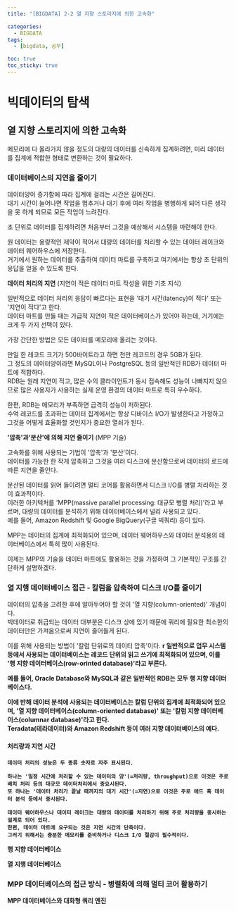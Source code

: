 ```yaml
---
title: "[BIGDATA] 2-2 열 지향 스토리지에 의한 고속화"

categories: 
  - BIGDATA
tags:
  - [bigdata, 공부]

toc: true
toc_sticky: true
---
```


# 빅데이터의 탐색

## 열 지향 스토리지에 의한 고속화

메모리에 다 올라가지 않을 정도의 대량의 데이터를 신속하게 집계하려면, 미리 데이터를 집계에 적합한 형태로 변환하는 것이 필요하다.


### 데이터베이스의 지연을 줄이기

데이터양이 증가함에 따라 집계에 걸리는 시간은 길어진다. <BR> 대기 시간이 늘어나면 작업을 멈추거나 대기 후에 여러 작업을 병행하게 되어 다른 생각을 못 하게 되므로 모든 작업이 느려진다.

초 단위로 데이터를 집계하려면 처음부터 그것을 예상해서 시스템을 마련해야 한다. 

원 데이터는 용량적인 제약이 적어서 대량의 데이터를 처리할 수 있는 데이터 레이크와 데이터 웨어하우스에 저장한다. <BR> 거기에서 원하는 데이터를 추출하여 데이터 마트를 구축하고 여기에서는 항상 초 단위의 응답을 얻을 수 있도록 한다.


**데이터 처리의 지연** (지연이 적은 데이터 마트 작성을 위한 기초 지식)

일반적으로 데이터 처리의 응답이 빠르다는 표현을 '대기 시간(latency)이 적다' 또는 '지연이 적다'고 한다. <br> 데이터 마트를 만들 때는 가급적 지연이 적은 데이터베이스가 있어야 하는데, 거기에는 크게 두 가지 선택이 있다.

가장 간단한 방법은 모든 데이터를 메모리에 올리는 것이다. 

만일 한 레코드 크기가 500바이트라고 하면 천만 레코드의 경우 5GB가 된다. <br> 그 정도의 데이터양이라면 MySQL이나 PostgreSQL 등의 일반적인 RDB가 데이터 마트에 적합하다. <br> RDB는 원래 지연이 적고, 많은 수의 클라이언트가 동시 접속해도 성능이 나빠지지 않으므로 많은 사용자가 사용하는 실제 운영 환경의 데이터 마트로 특히 우수하다.


한편, RDB는 메모리가 부족하면 급격히 성능이 저하된다. <br> 수억 레코드를 초과하는 데이터 집계에서는 항상 디바이스 I/O가 발생한다고 가정하고 그것을 어떻게 효율화할 것인지가 중요한 열쇠가 된다.


**'압축'과'분산'에 의해 지연 줄이기** (MPP 기술)

고속화를 위해 사용되는 기법이 '압축'과 '분산'이다. <br> 데이터를 가능한 한 작게 압축하고 그것을 여러 디스크에 분산함으로써 데이터의 로드에 따른 지연을 줄인다.

분산된 데이터를 읽어 들이려면 멀티 코어를 활용하면서 디스크 I/O를 병렬 처리하는 것이 효과적이다. <br> 이러한 아키텍처를 'MPP(massive parallel processing: 대규모 병렬 처리)'라고 부르며, 대량의 데이터를 분석하기 위해 데이터베이스에서 널리 사용되고 있다. <br> 예를 들어, Amazon Redshift 및 Google BigQuery(구글 빅쿼리) 등이 있다.


MPP는 데이터의 집계에 최적화되어 있으며, 데이터 웨어하우스와 데이터 분석용의 데이터베이스에서 특히 많이 사용된다.

이제는 MPP의 기술을 데이터 마트에도 활용하는 것을 가정하여 그 기본적인 구조를 간단하게 설명하겠다.


### 열 지행 데이터베이스 접근 - 칼럼을 압축하여 디스크 I/O를 줄이기

데이터의 압축을 고려한 후에 알아두어야 할 것이 '열 지향(column-oriented)' 개념이다.  <br> 빅데이터로 취급되는 데이터 대부분은 디스크 상에 있기 때문에 쿼리에 필요한 최소한의 데이터만은 가져옴으로써 지연이 줄어들게 된다.

이를 위해 사용되는 방법이 '칼럼 단위로의 데이터 압축'이다. <b>r 일반적으로 업무 시스템 등에서 사용되는 데이터베이스는 레코드 단위의 읽고 쓰기에 최적화되어 있으며, 이를 '행 지향 데이터베이스(row-orinted database)'라고 부른다.

예를 들어, Oracle Database와 MySQL과 같은 일반적인 RDB는 모두 행 지향 데이터베이스다.

이에 반해 데이터 분석에 사용되는 데이터베이스는 칼럼 단위의 집계에 최적화되어 있으며, '열 지향 데이터베이스(column-oriented database)' 또는 '칼럼 지향 데이터베이스(columnar database)'라고 한다. <br> Teradata(테라데이터)와 Amazon Redshift 등이 여러 지향 데이터베이스의 예다.


#### 처리량과 지연 시간
    데이터 처리의 성능은 두 종류 숫자로 자주 표시된다.

    하나는 '일정 시간에 처리할 수 있는 데이터의 양'(=처리량, throughput)으로 이것은 주로 배치 처리 등의 대규모 데이터처리에서 중요시된다.
    또 하나는 '데이터 처리가 끝날 때까지의 대기 시간'(=지연)으로 이것은 주로 애드 혹 데이터 분석 등에서 중시된다.

    데이터 웨어하우스나 데이터 레이크는 대량의 데이터를 처리하기 위해 주로 처리량을 중시하는 설계로 되어 있다. 
    한편, 데이터 마트에 요구되는 것은 지연 시간의 단축이다.
    그러기 위해서는 충분한 메모리를 준비하거나 디스크 I/O 절감이 필수적이다.


**행 지향 데이터베이스**


**열 지행 데이터베이스**


### MPP 데이터베이스의 접근 방식 - 병렬화에 의해 멀티 코어 활용하기



**MPP 데이터베이스와 대화형 쿼리 엔진**